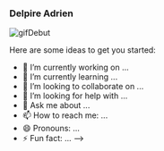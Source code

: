 ### Delpire Adrien

![gifDebut](https://www.google.com/url?sa=i&url=https%3A%2F%2Fwww.pinterest.ch%2Fpin%2F608619337124853413%2F&psig=AOvVaw3PwIwgYRTcXgVyCcr4zJac&ust=1604396076801000&source=images&cd=vfe&ved=0CAIQjRxqFwoTCJiVgKXH4-wCFQAAAAAdAAAAABAI)

Here are some ideas to get you started:

- 🔭 I’m currently working on ...
- 🌱 I’m currently learning ...
- 👯 I’m looking to collaborate on ...
- 🤔 I’m looking for help with ...
- 💬 Ask me about ...
- 📫 How to reach me: ...
- 😄 Pronouns: ...
- ⚡ Fun fact: ...
-->
